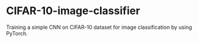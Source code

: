 # CIFAR-10-image-classifier
Training a simple CNN on CIFAR-10 dataset for image classification by using PyTorch.
